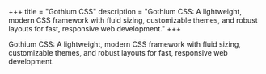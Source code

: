 +++
title = "Gothium CSS"
description = "Gothium CSS: A lightweight, modern CSS framework with fluid sizing, customizable themes, and robust layouts for fast, responsive web development."
+++

Gothium CSS: A lightweight, modern CSS framework with fluid sizing, customizable themes, and robust layouts for fast, responsive web development.
